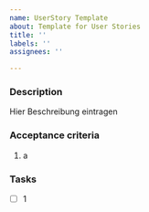 ```yaml
---
name: UserStory Template
about: Template for User Stories
title: ''
labels: ''
assignees: ''

---
```


### Description
Hier Beschreibung eintragen

### Acceptance criteria
1. a

### Tasks
- [ ] 1
